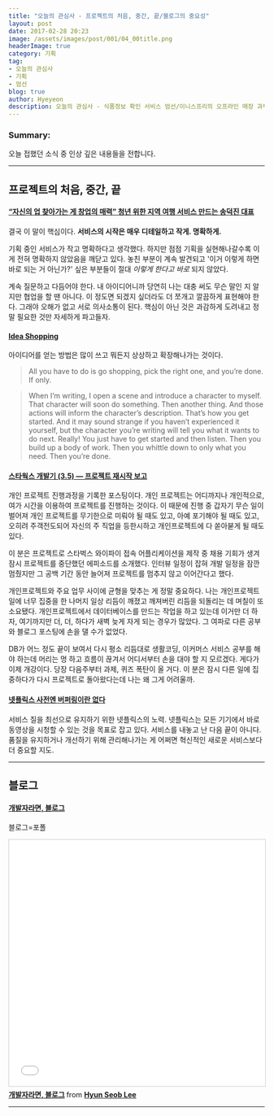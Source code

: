 ```yaml
---
title: "오늘의 관심사 - 프로젝트의 처음, 중간, 끝/블로그의 중요성"
layout: post
date: 2017-02-28 20:23
image: /assets/images/post/001/04_00title.png
headerImage: true
category: 기획
tag:
- 오늘의 관심사
- 기획
- 엄선
blog: true
author: Hyeyeon
description: 오늘의 관심사 - 식품정보 확인 서비스 엄선/이니스프리의 오프라인 매장 과부하
---
```


### Summary:

오늘 접했던 소식 중 인상 깊은 내용들을 전합니다.

---

## 프로젝트의 처음, 중간, 끝

#### [“자신의 업 찾아가는 게 창업의 매력” 청년 위한 지역 여행 서비스 만드는 송덕진 대표](http://platum.kr/archives/76746)

결국 이 말이 핵심이다. **서비스의 시작은 매우 디테일하고 작게. 명확하게.**

기획 중인 서비스가 작고 명확하다고 생각했다. 하지만 점점 기획을 실현해나갈수록 이게 전혀 명확하지 않았음을 깨닫고 있다. 놓친 부분이 계속 발견되고 '이거 이렇게 하면 바로 되는 거 아닌가?' 싶은 부분들이 절대 *이렇게 한다고 바로* 되지 않았다.

계속 질문하고 다듬어야 한다. 내 아이디어니까 당연히 나는 대충 써도 무슨 말인 지 알지만 협업을 할 땐 아니다. 이 정도면 되겠지 싶더라도 더 쪼개고 깔끔하게 표현해야 한다. 그래야 오해가 없고 서로 의사소통이 된다. 핵심이 아닌 것은 과감하게 도려내고 정말 필요한 것만 자세하게 파고들자.

#### [Idea Shopping](https://medium.com/ux-launchpad-notes-on-design/idea-shopping-9e7568e7f430?source=rss-1dd5a9bbf7b0------2)

아이디어를 얻는 방법은 많이 쓰고 뭐든지 상상하고 확장해나가는 것이다.

> All you have to do is go shopping, pick the right one, and you’re done. If only.

> When I’m writing, I open a scene and introduce a character to myself. That character will soon do something. Then another thing. And those actions will inform the character’s description. That’s how you get started. And it may sound strange if you haven’t experienced it yourself, but the character you’re writing will tell you what it wants to do next. Really! You just have to get started and then listen. Then you build up a body of work. Then you whittle down to only what you need. Then you’re done.

#### [스타웍스 개발기 (3.5) — 프로젝트 재시작 보고](https://medium.com/happyprogrammer-in-jeju/%EC%8A%A4%ED%83%80%EC%9B%8D%EC%8A%A4-%EA%B0%9C%EB%B0%9C%EA%B8%B0-3-5-%ED%94%84%EB%A1%9C%EC%A0%9D%ED%8A%B8-%EC%9E%AC%EC%8B%9C%EC%9E%91-%EB%B3%B4%EA%B3%A0-a294c1b37adf?source=rss----ef63a5c020fe---4)

개인 프로젝트 진행과정을 기록한 포스팅이다. 개인 프로젝트는 어디까지나 개인적으로, 여가 시간을 이용하여 프로젝트를 진행하는 것이다. 이 때문에 진행 중 갑자기 무슨 일이 벌어져 개인 프로젝트를 무기한으로 미뤄야 될 때도 있고, 아예 포기해야 될 때도 있고, 오히려 주객전도되어 자신의 주 직업을 등한시하고 개인프로젝트에 다 쏟아붇게 될 때도 있다.

이 분은 프로젝트로 스타벅스 와이파이 접속 어플리케이션을 제작 중 채용 기회가 생겨 잠시 프로젝트를 중단했던 에피소드를 소개했다. 인터뷰 일정이 잡혀 개발 일정을 잠깐 멈췄지만 그 공백 기간 동안 늘어져 프로젝트를 멈추지 않고 이어간다고 했다.

개인프로젝트와 주요 업무 사이에 균형을 맞추는 게 정말 중요하다. 나는 개인프로젝트 일에 너무 집중을 한 나머지 일상 리듬이 깨졌고 깨져버린 리듬을 되돌리는 데 며칠이 또 소요됐다. 개인프로젝트에서 데이터베이스를 만드는 작업을 하고 있는데 이거만 더 하자, 여기까지만 더, 더, 하다가 새벽 늦게 자게 되는 경우가 많았다. 그 여파로 다른 공부와 블로그 포스팅에 손을 댈 수가 없었다.

DB가 어느 정도 끝이 보여서 다시 평소 리듬대로 생활코딩, 이커머스 서비스 공부를 해야 하는데 머리는 멍 하고 흐름이 끊겨서 어디서부터 손을 대야 할 지 모르겠다. 게다가 이제 개강이다. 당장 다음주부터 과제, 퀴즈 폭탄이 올 거다. 이 분은 잠시 다른 일에 집중하다가 다시 프로젝트로 돌아왔다는데 나는 왜 그게 어려울까.

#### [넷플릭스 사전엔 버퍼링이란 없다](http://www.zdnet.co.kr/news/news_view.asp?artice_id=20170228074134)

서비스 질을 최선으로 유지하기 위한 넷플릭스의 노력. 넷플릭스는 모든 기기에서 바로 동영상을 시청할 수 있는 것을 목표로 잡고 있다. 서비스를 내놓고 난 다음 끝이 아니다. 품질을 유지하거나 개선하기 위해 관리해나가는 게 어쩌면 혁신적인 새로운 서비스보다 더 중요할 지도.

---

## 블로그

#### [개발자라면, 블로그](https://hyunseob.github.io/2017/02/26/blog-for-developers/)

블로그=포폴

<iframe src="//www.slideshare.net/slideshow/embed_code/key/9Zw2mH96auREEW" width="595" height="485" frameborder="0" marginwidth="0" marginheight="0" scrolling="no" style="border:1px solid #CCC; border-width:1px; margin-bottom:5px; max-width: 100%;" allowfullscreen> </iframe> <div style="margin-bottom:5px"> <strong> <a href="//www.slideshare.net/hyunseoblee7/ss-72566564" title="개발자라면, 블로그" target="_blank">개발자라면, 블로그</a> </strong> from <strong><a target="_blank" href="//www.slideshare.net/hyunseoblee7">Hyun Seob Lee</a></strong> </div>

---
